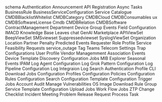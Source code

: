 schema
Authentication
Announcement
API Registration
Async Tasks
BusinessRule
BusinessServiceConfiguration
Service Catalogue
CMDBBlacklistWhitelist
CMDBCategory
CMDBCloud
CMDBConsumables
ux
CMDBSoftwareLicense
Cmdb
CMDBRelation
CMDBSoftware
ContractManagement
Department
Device Group
Events
Field Configuration
IMACD
Knowledge Base
Leaves
chat
GenAI
Marketplace
APIViewSet
BeepViewSet
SMSviewset
Suppressedviewset
SyslogViewSet
Organization Location
Partner
Penalty
Predicted Events
Requester
Role Profile
Service Feasibility Requests
service_outage
Tag
Teams
Telecom Settings
Trap Configurations
User Profile
Vendor Managemment
Association Events
Device Template
Discovery Configuration
Jobs
MIB Explorer
Seasonal Events
IPAM
Log Agent Configuration
Log Grok Pattern Configuration
Log Pipeline Configuration
Log Integraion
Log Search
Authentication Profile
CLI Download Jobs
Configuration Profiles
Configuration Policies
Configuration Rules
Configuration Search
Configuration Template
Configuration Trigger
Jobs Account Audit
Manage Vulnerabilities
OS Image Download
Rule Group
Service Template
Configuration Upload Jobs
Work Flow Jobs
ZTP
Change
Checklist
Incident
Meeting
Problem
Release
Request Process
Task